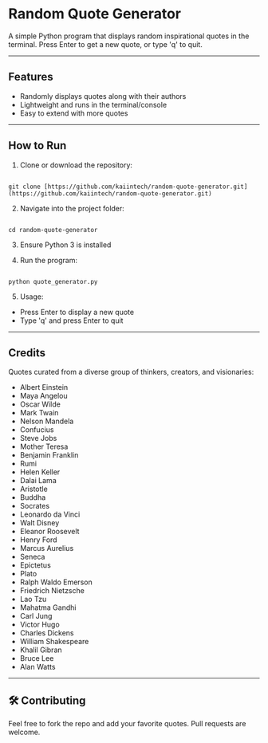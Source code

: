 # Random Quote Generator

A simple Python program that displays random inspirational quotes in the terminal. Press Enter to get a new quote, or type 'q' to quit.

---

## Features

- Randomly displays quotes along with their authors
- Lightweight and runs in the terminal/console
- Easy to extend with more quotes

---

## How to Run

1. Clone or download the repository:
```

git clone [https://github.com/kaiintech/random-quote-generator.git](https://github.com/kaiintech/random-quote-generator.git)

```

2. Navigate into the project folder:
```

cd random-quote-generator

```

3. Ensure Python 3 is installed

4. Run the program:
```

python quote_generator.py

```

5. Usage:
- Press Enter to display a new quote
- Type 'q' and press Enter to quit

---

## Credits

Quotes curated from a diverse group of thinkers, creators, and visionaries:

- Albert Einstein
- Maya Angelou
- Oscar Wilde
- Mark Twain
- Nelson Mandela
- Confucius
- Steve Jobs
- Mother Teresa
- Benjamin Franklin
- Rumi
- Helen Keller
- Dalai Lama
- Aristotle
- Buddha
- Socrates
- Leonardo da Vinci
- Walt Disney
- Eleanor Roosevelt
- Henry Ford
- Marcus Aurelius
- Seneca
- Epictetus
- Plato
- Ralph Waldo Emerson
- Friedrich Nietzsche
- Lao Tzu
- Mahatma Gandhi
- Carl Jung
- Victor Hugo
- Charles Dickens
- William Shakespeare
- Khalil Gibran
- Bruce Lee
- Alan Watts

---

## 🛠️ Contributing

Feel free to fork the repo and add your favorite quotes. Pull requests are welcome.

